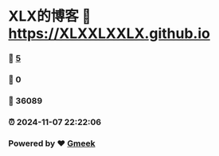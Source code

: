 # XLX的博客 :link: https://XLXXLXXLX.github.io 
### :page_facing_up: [5](https://XLXXLXXLX.github.io/tag.html) 
### :speech_balloon: 0 
### :hibiscus: 36089 
### :alarm_clock: 2024-11-07 22:22:06 
### Powered by :heart: [Gmeek](https://github.com/Meekdai/Gmeek)
